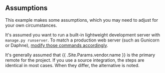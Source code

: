 ## Assumptions

This example makes some assumptions, which you may need to adjust for your own circumstances.

It's assumed you want to run a built-in lightweight development server with `manage.py runserver`. 
To match a production web server (such as Gunicorn or Daphne),
[modify those commands accordingly](../../../languages/python/server.md).

It's generally assumed that {{ .Site.Params.vendor.name }} is the primary remote for the project. 
If you use a source integration, the steps are identical in most cases.
When they differ, the alternative is noted.
